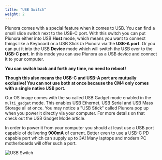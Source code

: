 ```yaml
---
title: "USB Switch"
weight: 2
---
```


Piunora comes with a special feature when it comes to USB.
You can find a small slide switch next to the USB-C port. With this switch you can put Piunora either into USB **Host** mode, which means you want to connect things like a Keyboard or a USB Stick *to* Piunora via the **USB-A port**.
Or you can put it into the USB **Device** mode which will switch the USB over to the **USB-C port**.
In this mode you can use Piunora as a USB device and connect it to your computer.

**You can switch back and forth any time, no need to reboot!**

**Though this also means the USB-C and USB-A port are mutually exclusive! You can not use both at once because the CM4 only comes with a single native USB port.**

Our OS image comes with the so called USB Gadget mode enabled in the `multi_gadget` mode.
This enables USB Ethernet, USB Serial and USB Mass Storage all at once. You may notice a "USB Stick" called Piunora pop up when you power it directly via your computer.
For more details on that check out the USB Gadget Mode article.

In order to power it from your computer you should at least use a USB port capable of delivering **900mA** of current. Better even to use a USB-C PD capable port which can supply up to 3A! Many laptops and modern PC motherboards will offer such a port.

![USB Switch](/docs/piunora/usb-switch.jpg)